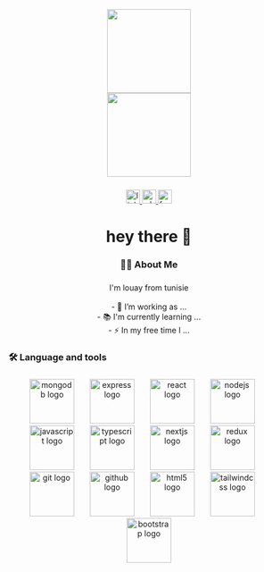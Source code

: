 <div align="center">
  <img height="150" src="https://media.giphy.com/media/M9gbBd9nbDrOTu1Mqx/giphy.gif"  />
</div>
<div align="center">
  <img height="150" src="https://scontent.ftun14-1.fna.fbcdn.net/v/t1.15752-9/488853919_674939231738274_5338509768321494218_n.jpg?stp=dst-jpg_s640x640_tt6&_nc_cat=101&ccb=1-7&_nc_sid=0024fc&_nc_ohc=IY0JKMGENlkQ7kNvwG9VgK6&_nc_oc=AdkxnDsuL0oZUN_gdMHtpd_LbHxn-DJ7PnYY8N2pOTIkJIyteqB5glCrCZ2r6FfLUf4&_nc_ad=z-m&_nc_cid=0&_nc_zt=23&_nc_ht=scontent.ftun14-1.fna&oh=03_Q7cD2AHByvHzZu20xEQToXEhTdS-oHP-n8rOj2V1b1Q3QHzvhA&oe=68190AB5"  />
</div>

###

###

<div align="center">
  <a href="https://www.linkedin.com/in/WLB-sahbeni-9aa805197">
  <img src="https://img.shields.io/static/v1?message=LinkedIn&logo=linkedin&label=&color=0077B5&logoColor=white&labelColor=&style=for-the-badge" height="25" alt="linkedin logo"  />
  </a>
  <a href="https://wa.me/qr/VJAI56GLYTE4M1">
  <img src="https://img.shields.io/static/v1?message=Whatsapp&logo=whatsapp&label=&color=25D366&logoColor=white&labelColor=&style=for-the-badge" height="25" alt="whatsapp logo"  />
  </a>
  <a ="https://www.facebook.com/profile.php?id=100009849163214">
  <img src="https://img.shields.io/static/v1?message=Facebook&logo=facebook&label=&color=1877F2&logoColor=white&labelColor=&style=for-the-badge" height="25" alt="facebook logo"  />
  </a>
</div>

###

<h1 align="center">hey there 👋</h1>

###

<h3 align="center">👩‍💻  About Me</h3>

###

<p align="center">I'm louay from tunisie<br><br>- 🔭 I’m working as ...<br>- 📚 I'm currently learning ...<br>- ⚡ In my free time I ...</p>

###

<h3 align="left">🛠 Language and tools</h3>

###

<div align="center">
  <img src="https://cdn.jsdelivr.net/gh/devicons/devicon/icons/mongodb/mongodb-original-wordmark.svg" height="80" alt="mongodb logo"  />
  <img width="20" />
  <img src="https://cdn.jsdelivr.net/gh/devicons/devicon/icons/express/express-original.svg" height="80" alt="express logo"  />
  <img width="20" />
  <img src="https://cdn.jsdelivr.net/gh/devicons/devicon/icons/react/react-original-wordmark.svg" height="80" alt="react logo"  />
  <img width="20" />
  <img src="https://cdn.jsdelivr.net/gh/devicons/devicon/icons/nodejs/nodejs-plain-wordmark.svg" height="80" alt="nodejs logo"  />
  <img width="20" />
  <img src="https://cdn.jsdelivr.net/gh/devicons/devicon/icons/javascript/javascript-plain.svg" height="80" alt="javascript logo"  />
  <img width="20" />
  <img src="https://cdn.jsdelivr.net/gh/devicons/devicon/icons/typescript/typescript-plain.svg" height="80" alt="typescript logo"  />
  <img width="20" />
  <img src="https://cdn.jsdelivr.net/gh/devicons/devicon/icons/nextjs/nextjs-original.svg" height="80" alt="nextjs logo"  />
  <img width="20" />
  <img src="https://cdn.jsdelivr.net/gh/devicons/devicon/icons/redux/redux-original.svg" height="80" alt="redux logo"  />
  <img width="20" />
  <img src="https://cdn.jsdelivr.net/gh/devicons/devicon/icons/git/git-original.svg" height="80" alt="git logo"  />
  <img width="20" />
  <img src="https://cdn.jsdelivr.net/gh/devicons/devicon/icons/github/github-original.svg" height="80" alt="github logo"  />
  <img width="20" />
  <img src="https://cdn.jsdelivr.net/gh/devicons/devicon/icons/html5/html5-plain.svg" height="80" alt="html5 logo"  />
  <img width="20" />
  <img src="https://cdn.jsdelivr.net/gh/devicons/devicon/icons/tailwindcss/tailwindcss-original-wordmark.svg" height="80" alt="tailwindcss logo"  />
  <img width="20" />
  <img src="https://cdn.jsdelivr.net/gh/devicons/devicon/icons/bootstrap/bootstrap-plain.svg" height="80" alt="bootstrap logo"  />
</div>

###



###
